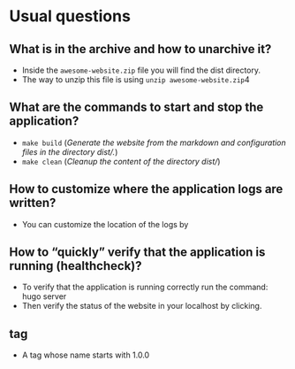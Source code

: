 # Usual questions

## What is in the archive and how to unarchive it?

* Inside the `awesome-website.zip` file you will find the dist directory.
* The way to unzip this file is using `unzip awesome-website.zip`4

## What are the commands to start and stop the application?

* `make build` (*Generate the website from the markdown and configuration
files in the directory dist/.*)
* `make clean` (*Cleanup the content of the directory dist/*)

## How to customize where the application logs are written?

* You can customize the location of the logs by

## How to “quickly” verify that the application is running (healthcheck)?

* To verify that the application is running correctly run the command: hugo server
* Then verify the status of the website in your localhost by clicking.

## tag

* A tag whose name starts with 1.0.0
